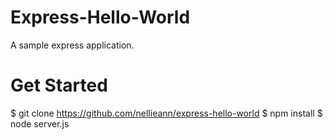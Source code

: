 Express-Hello-World
===================

A sample express application.


Get Started
===================

$ git clone https://github.com/nellieann/express-hello-world
$ npm install
$ node server.js
